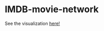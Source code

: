 # IMDB-movie-network

See the visualization [here!](https://gordonblasco.github.io/IMDB-movie-network/shared_actors.html)
